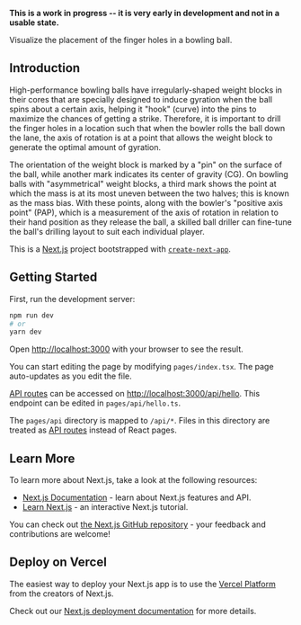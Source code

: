 **This is a work in progress -- it is very early in development and not in a usable state.**

Visualize the placement of the finger holes in a bowling ball.

## Introduction

High-performance bowling balls have irregularly-shaped weight blocks in their cores that are specially designed to induce gyration when the ball spins about a certain axis, helping it "hook" (curve) into the pins to maximize the chances of getting a strike. Therefore, it is important to drill the finger holes in a location such that when the bowler rolls the ball down the lane, the axis of rotation is at a point that allows the weight block to generate the optimal amount of gyration.

The orientation of the weight block is marked by a "pin" on the surface of the ball, while another mark indicates its center of gravity (CG). On bowling balls with "asymmetrical" weight blocks, a third mark shows the point at which the mass is at its most uneven between the two halves; this is known as the mass bias. With these points, along with the bowler's "positive axis point" (PAP), which is a measurement of the axis of rotation in relation to their hand position as they release the ball, a skilled ball driller can fine-tune the ball's drilling layout to suit each individual player.

This is a [Next.js](https://nextjs.org/) project bootstrapped with [`create-next-app`](https://github.com/vercel/next.js/tree/canary/packages/create-next-app).

## Getting Started

First, run the development server:

```bash
npm run dev
# or
yarn dev
```

Open [http://localhost:3000](http://localhost:3000) with your browser to see the result.

You can start editing the page by modifying `pages/index.tsx`. The page auto-updates as you edit the file.

[API routes](https://nextjs.org/docs/api-routes/introduction) can be accessed on [http://localhost:3000/api/hello](http://localhost:3000/api/hello). This endpoint can be edited in `pages/api/hello.ts`.

The `pages/api` directory is mapped to `/api/*`. Files in this directory are treated as [API routes](https://nextjs.org/docs/api-routes/introduction) instead of React pages.

## Learn More

To learn more about Next.js, take a look at the following resources:

- [Next.js Documentation](https://nextjs.org/docs) - learn about Next.js features and API.
- [Learn Next.js](https://nextjs.org/learn) - an interactive Next.js tutorial.

You can check out [the Next.js GitHub repository](https://github.com/vercel/next.js/) - your feedback and contributions are welcome!

## Deploy on Vercel

The easiest way to deploy your Next.js app is to use the [Vercel Platform](https://vercel.com/new?utm_medium=default-template&filter=next.js&utm_source=create-next-app&utm_campaign=create-next-app-readme) from the creators of Next.js.

Check out our [Next.js deployment documentation](https://nextjs.org/docs/deployment) for more details.
